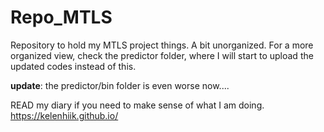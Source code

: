 # Repo_MTLS
Repository to hold my MTLS project things.
A bit unorganized. For a more organized view, check the predictor folder, where I will start to upload the updated codes instead of this.

__update__: the predictor/bin folder is even worse now....

READ my diary if you need to make sense of what I am doing. https://kelenhiik.github.io/
